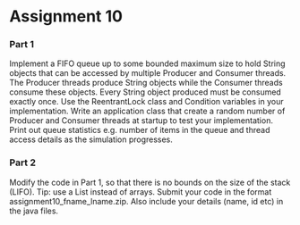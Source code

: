 # Assignment 10
### Part 1
Implement a FIFO queue up to some bounded maximum size to hold String objects that can be accessed by multiple Producer and Consumer threads. The Producer threads produce String objects while the Consumer threads consume these objects. Every String object produced must be consumed exactly once.  Use the ReentrantLock class and Condition variables in your implementation.
Write an application class that create a random number of Producer and Consumer threads at startup to test your implementation.
Print out queue statistics e.g. number of items in the queue and thread access details as the simulation progresses.

### Part 2
Modify the code in Part 1, so that there is no bounds on the size of the stack (LIFO).  Tip: use a List instead of arrays.
Submit your code in the format assignment10_fname_lname.zip. Also include your details (name, id etc) in the java files.
